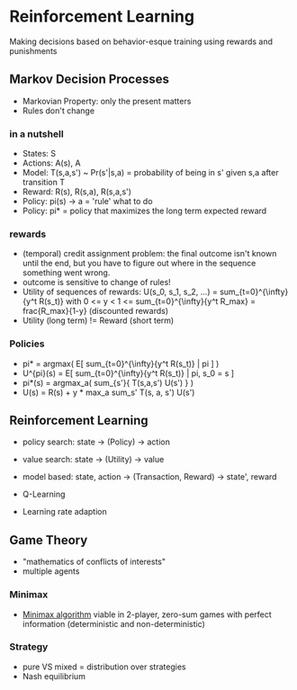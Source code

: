 # Reinforcement Learning

Making decisions based on behavior-esque training using rewards and punishments

## Markov Decision Processes
- Markovian Property: only the present matters
- Rules don't change

### in a nutshell
- States: S
- Actions: A(s), A
- Model: T(s,a,s') ~ Pr(s'|s,a) = probability of being in s' given s,a after transition T
- Reward: R(s), R(s,a), R(s,a,s')
- Policy: pi(s) -> a = 'rule' what to do
- Policy: pi* = policy that maximizes the long term expected reward

### rewards
* (temporal) credit assignment problem: the final outcome isn't known until the end, but you have to figure out where in the sequence something went wrong.
* outcome is sensitive to change of rules!
* Utility of sequences of rewards: U(s_0, s_1, s_2, ...) = sum_{t=0}^{\infty}{y^t R(s_t)} with 0 <= y < 1 <= sum_{t=0}^{\infty}{y^t R_max} = frac{R_max}{1-y} (discounted rewards)
* Utility (long term) != Reward (short term)

### Policies
* pi* = argmax( E[ sum_{t=0}^{\infty}{y^t R(s_t)} | pi ] )
* U^{pi}(s) = E[ sum_{t=0}^{\infty}{y^t R(s_t)} | pi, s_0 = s ]
* pi*(s) = argmax_a( sum_{s'}{ T(s,a,s') U(s') } )
* U(s) = R(s) + y * max_a sum_s' T(s, a, s') U(s')

## Reinforcement Learning
- policy search: state -> (Policy) -> action
- value search: state -> (Utility) -> value
- model based: state, action -> (Transaction, Reward) -> state', reward

- Q-Learning
- Learning rate adaption

## Game Theory
- "mathematics of conflicts of interests"
- multiple agents

### Minimax
- [Minimax algorithm](https://en.wikipedia.org/wiki/Minimax) viable in 2-player, zero-sum games with perfect information (deterministic and non-deterministic)

### Strategy
- pure VS mixed = distribution over strategies
- Nash equilibrium
